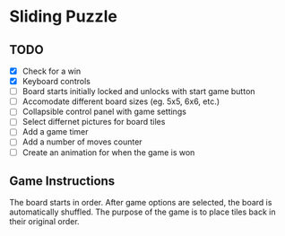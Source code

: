# Sliding Puzzle

## TODO 
- [x] Check for a win
- [x] Keyboard controls
- [ ] Board starts initially locked and unlocks with start game button
- [ ] Accomodate different board sizes (eg. 5x5, 6x6, etc.)
- [ ] Collapsible control panel with game settings
- [ ] Select differnet pictures for board tiles
- [ ] Add a game timer
- [ ] Add a number of moves counter
- [ ] Create an animation for when the game is won

## Game Instructions
The board starts in order. After game options are selected, the board is
automatically shuffled. The purpose of the game is to place tiles back
in their original order.